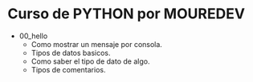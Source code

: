 # Curso de PYTHON por MOUREDEV

- 00_hello
  - Como mostrar un mensaje por consola.
  - Tipos de datos basicos.
  - Como saber el tipo de dato de algo.
  - Tipos de comentarios.

